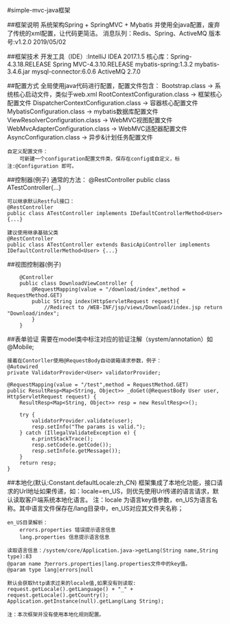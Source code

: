 #simple-mvc-java框架

##框架说明 
    系统架构Spring + SpringMVC + Mybatis 并使用全java配置，废弃了传统的xml配置，让代码更简洁。 
    消息队列：Redis、Spring、ActiveMQ
    版本号:v1.2.0 2019/05/02

##框架技术 
    开发工具（IDE）:IntelliJ IDEA 2017.1.5 
    核心库：Spring-4.3.18.RELEASE 
            Spring MVC-4.3.10.RELEASE 
            mybatis-spring:1.3.2 
            mybatis-3.4.6.jar 
            mysql-connector:6.0.6
            ActiveMQ 2.7.0


##配置方式 
    全局使用java代码进行配置，配置文件包含： 
        Bootstrap.class -> 系统核心启动文件，类似于web.xml 
        RootContextConfiguration.class -> 框架核心配置文件 
        DispatcherContextConfiguration.class -> 容器核心配置文件
        MybatisConfiguration.class -> mybatis数据库配置文件 
        ViewResolverConfiguration.class -> WebMVC视图配置文件 
        WebMvcAdapterConfiguration.class -> WebMVC适配器配置文件 
        AsyncConfiguration.class -> 异步&计划任务配置文件

    自定义配置文件：
        可新建一个configuration配置文件类，保存在config或自定义，标注:@Configuration 即可。
        
##控制器(例子) 
    通常的方法： @RestController public class ATestController{...}

    可以继承默认Restful接口：
    @RestController
    public class ATestController implements IDefaultControllerMethod<User> {...}
    
    建议使用继承基础父类
    @RestController
    public class ATestController extends BasicApiController implements IDefaultControllerMethod<User> {...}

##视图控制器(例子) 
```
    @Controller 
    public class DownloadViewController { 
        @RequestMapping(value = "/download/index",method = RequestMethod.GET) 
        public String index(HttpServletRequest request){ 
            //Redirect to /WEB-INF/jsp/views/Download/index.jsp return "Download/index"; 
        } 
    }
```

##表单验证 
    需要在model类中标注对应的验证注解（system/annotation）如@Mobile;

    接着在Contorller使用@RequestBody自动装箱请求参数，例子：
    @Autowired
    private ValidatorProvider<User> validatorProvider;
    
    @RequestMapping(value = "/test",method = RequestMethod.GET)
    public ResultResp<Map<String, Object>> _doGet(@RequestBody User user, HttpServletRequest request) {
        ResultResp<Map<String, Object>> resp = new ResultResp<>();
    
        try {
            validatorProvider.validate(user);
            resp.setInfo("The params is valid.");
        } catch (IllegalValidateException e) {
            e.printStackTrace();
            resp.setCode(e.getCode());
            resp.setInfo(e.getMessage());
        }
        return resp;
    }
    
##本地化(默认:Constant.defaultLocale:zh_CN) 
    框架集成了本地化功能，接口请求的Url地址如果传递，如：locale=en_US，则优先使用Url传递的语言请求，默认读取客户端系统本地化语言。 注：locale 为语言key值参数，en_US为语言名称。其中语言文件保存在/lang目录中，en_US对应其文件夹名称；

    en_US目录解析：
        errors.properties 错误提示语言信息
        lang.properties 信息提示语言信息

    读取语言信息：/system/core/Application.java->getLang(String name,String type):83  
    @param name 为errors.properties|lang.properties文件中的key值。
    @param type lang|errors|null
    
    默认会获取http请求过来的locale值,如果没有则读取:
    request.getLocale().getLanguage() + "_" + request.getLocale().getCountry();
    Application.getInstance(null).getLang(Lang String);
    
    注：本次框架并没有使用本地化规则配置。